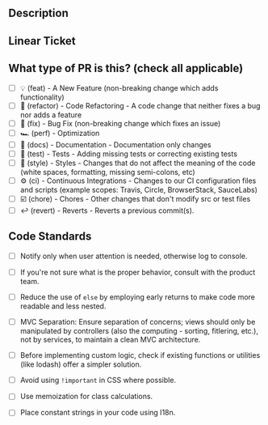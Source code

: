 ## Description

## Linear Ticket

## What type of PR is this? (check all applicable)

- [ ] 💡 (feat) - A New Feature (non-breaking change which adds functionality)
- [ ] 🔄 (refactor) - Code Refactoring - A code change that neither fixes a bug nor adds a feature
- [ ] 🐞 (fix) - Bug Fix (non-breaking change which fixes an issue)
- [ ] 🏎 (perf) - Optimization
- [ ] 📄 (docs) - Documentation - Documentation only changes
- [ ] 📄 (test) - Tests - Adding missing tests or correcting existing tests
- [ ] 🎨 (style) - Styles - Changes that do not affect the meaning of the code (white spaces, formatting, missing semi-colons, etc)
- [ ] ⚙️ (ci) - Continuous Integrations - Changes to our CI configuration files and scripts (example scopes: Travis, Circle, BrowserStack, SauceLabs)
- [ ] ☑️ (chore) - Chores - Other changes that don't modify src or test files
- [ ] ↩️ (revert) - Reverts - Reverts a previous commit(s).

## Code Standards
- [ ] Notify only when user attention is needed, otherwise log to console.
- [ ] If you're not sure what is the proper behavior, consult with the product team.
- [ ] Reduce the use of `else` by employing early returns to make code more readable and less nested.
- [ ] MVC Separation: Ensure separation of concerns; views should only be manipulated by controllers (also the computing - sorting, fitlering, etc.), not by services, to maintain a clean MVC architecture.
- [ ] Before implementing custom logic, check if existing functions or utilities (like lodash) offer a simpler solution.
- [ ] Avoid using `!important` in CSS where possible.
- [ ] Use memoization for class calculations.
- [ ] Place constant strings in your code using I18n.


<!--
     For a timely review/response, please avoid force-pushing additional
     commits if your PR already received reviews or comments.

     Before submitting a Pull Request, please ensure you've done the following:
     - 👷‍♀️ Create small PRs. In most cases this will be possible.
     - ✅ Provide tests for your changes.
     - 📝 Use descriptive commit messages (as described below).
     - 📗 Update any related documentation and include any relevant screenshots.

     Commit Message Structure (all lower-case):
     <type>(optional ticket number): <description>
     [optional body]
-->
